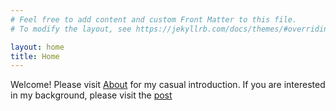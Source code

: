 ```yaml
---
# Feel free to add content and custom Front Matter to this file.
# To modify the layout, see https://jekyllrb.com/docs/themes/#overriding-theme-defaults

layout: home
title: Home
---
```


Welcome! Please visit [About](/about/) for my casual introduction. If you are interested in my background, please visit the [post](/2020/10/11/welcome-to-mysite.html)